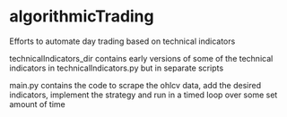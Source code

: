 # algorithmicTrading
Efforts to automate day trading based on technical indicators

technicalIndicators_dir contains early versions of some of the technical indicators in technicalIndicators.py but in separate scripts

main.py contains the code to scrape the ohlcv data, add the desired indicators, implement the strategy and run in a timed loop over some set amount of time
